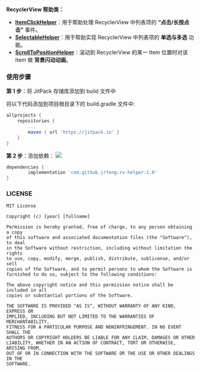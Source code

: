 **RecyclerView 帮助类：**

* [**ItemClickHelper**](./helper/src/main/java/recyclerview/helper/ItemClickHelper.java)：用于帮助处理 RecyclerView 中列表项的 **“点击/长按点击”** 事件。
* [**SelectableHelper**](./helper/src/main/java/recyclerview/helper/SelectableHelper.java)：用于帮助实现 RecyclerView 中列表项的 **单选与多选** 功能。
* [**ScrollToPositionHelper**](./helper/src/main/java/recyclerview/helper/ScrollToPositionHelper.java)：滚动到 RecyclerView 的某一 Item 位置时对该 Item 做 **背景闪动动画**。

### 使用步骤

**第 1 步**：将 JitPack 存储库添加到 build 文件中

将以下代码添加到项目根目录下的 build.gradle 文件中:

```gradle
allprojects {
    repositories {
        ...
        maven { url 'https://jitpack.io' }
    }
}
```

**第 2 步**：添加依赖： [![](https://jitpack.io/v/jrfeng/rv-helper.svg)](https://jitpack.io/#jrfeng/rv-helper)

```gradle
dependencies {
        implementation 'com.github.jrfeng:rv-helper:1.0'
}
```

### LICENSE

```
MIT License

Copyright (c) [year] [fullname]

Permission is hereby granted, free of charge, to any person obtaining a copy
of this software and associated documentation files (the "Software"), to deal
in the Software without restriction, including without limitation the rights
to use, copy, modify, merge, publish, distribute, sublicense, and/or sell
copies of the Software, and to permit persons to whom the Software is
furnished to do so, subject to the following conditions:

The above copyright notice and this permission notice shall be included in all
copies or substantial portions of the Software.

THE SOFTWARE IS PROVIDED "AS IS", WITHOUT WARRANTY OF ANY KIND, EXPRESS OR
IMPLIED, INCLUDING BUT NOT LIMITED TO THE WARRANTIES OF MERCHANTABILITY,
FITNESS FOR A PARTICULAR PURPOSE AND NONINFRINGEMENT. IN NO EVENT SHALL THE
AUTHORS OR COPYRIGHT HOLDERS BE LIABLE FOR ANY CLAIM, DAMAGES OR OTHER
LIABILITY, WHETHER IN AN ACTION OF CONTRACT, TORT OR OTHERWISE, ARISING FROM,
OUT OF OR IN CONNECTION WITH THE SOFTWARE OR THE USE OR OTHER DEALINGS IN THE
SOFTWARE.
```